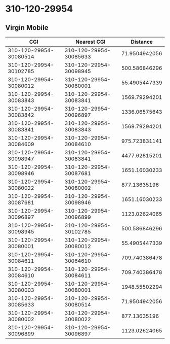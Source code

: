 # 310-120-29954
## Virgin Mobile


| CGI | Nearest CGI | Distance |
|-----|-------------|----------|
| 310-120-29954-30080514 | 310-120-29954-30085633 | 71.9504942056 |
| 310-120-29954-30102785 | 310-120-29954-30098945 | 500.586846296 |
| 310-120-29954-30080012 | 310-120-29954-30080001 | 55.4905447339 |
| 310-120-29954-30083843 | 310-120-29954-30083841 | 1569.79294201 |
| 310-120-29954-30083842 | 310-120-29954-30096897 | 1336.06575643 |
| 310-120-29954-30083841 | 310-120-29954-30083843 | 1569.79294201 |
| 310-120-29954-30084609 | 310-120-29954-30084610 | 975.723831141 |
| 310-120-29954-30098947 | 310-120-29954-30083841 | 4477.62815201 |
| 310-120-29954-30098946 | 310-120-29954-30087681 | 1651.16030233 |
| 310-120-29954-30080022 | 310-120-29954-30080002 | 877.13635196 |
| 310-120-29954-30087681 | 310-120-29954-30098946 | 1651.16030233 |
| 310-120-29954-30096897 | 310-120-29954-30096899 | 1123.02624065 |
| 310-120-29954-30098945 | 310-120-29954-30102785 | 500.586846296 |
| 310-120-29954-30080001 | 310-120-29954-30080012 | 55.4905447339 |
| 310-120-29954-30084611 | 310-120-29954-30084610 | 709.740386478 |
| 310-120-29954-30084610 | 310-120-29954-30084611 | 709.740386478 |
| 310-120-29954-30080003 | 310-120-29954-30080001 | 1948.55502294 |
| 310-120-29954-30085633 | 310-120-29954-30080514 | 71.9504942056 |
| 310-120-29954-30080002 | 310-120-29954-30080022 | 877.13635196 |
| 310-120-29954-30096899 | 310-120-29954-30096897 | 1123.02624065 |
